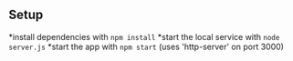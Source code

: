 ## Setup
*install dependencies with `npm install`
*start the local service with `node server.js`
*start the app with `npm start` (uses 'http-server' on port 3000)
